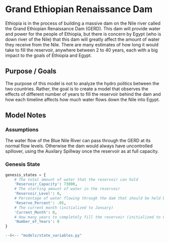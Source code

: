 # Grand Ethiopian Renaissance Dam
Ethiopia is in the process of building a massive dam on the Nile river called the Grand Ethiopian Renaissance Dam (GERD). This dam will provide water and power for the people of Ethiopia, but there is concern by Egypt (who is down river of the Nile) that this dam will greatly affect the amount of water they receive from the Nile. There are many estimates of how long it would take to fill the reservoir, anywhere between 2 to 40 years, each with a big impact to the goals of Ethiopia and Egypt.

## Purpose / Goals
The purpose of this model is not to analyze the hydro politics between the two countries. Rather, the goal is to create a model that observes the effects of different number of years to fill the reservoir behind the dam and how each timeline affects how much water flows down the Nile into Egypt.

## Model Notes
### Assumptions
The water flow of the Blue Nile River can pass through the GERD at its normal flow levels. Otherwise the dam would always have uncontrolled spillover, using the Auxilary Spillway once the reservoir as at full capacity.

### Genesis State
```py
genesis_states = {
    # The total amount of water that the reservoir can hold
    'Reservoir_Capacity': 73000,
    # The starting amount of water in the reservoir
    'Reservoir_Level': 0,
    # Percentage of water flowing through the dam that should be held back in order to fill the reservoir
    'Reserve_Percent': .05,
    # The current month (initialized to January)
    'Current_Month': 0,
    # How many years to completely fill the reservoir (initialized to 0)
    'Number_of_Years': 0               
}
```

 ```py
--8<-- "models/state_variables.py"
```